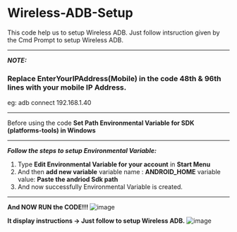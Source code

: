 # Wireless-ADB-Setup
This code help us to setup Wireless ADB.
Just follow intsruction given by the Cmd Prompt to setup Wireless ADB.
***
**_NOTE:_**
### Replace **EnterYourIPAddress(Mobile)** in the code **48th & 96th lines** with your mobile IP Address.
eg:
   adb connect 192.168.1.40
***
Before using the code **Set Path Environmental Variable for SDK (platforms-tools) in Windows**

***
**_Follow the steps to setup Environmental Variable:_**

1) Type **Edit Environmental Variable for your account** in **Start Menu**
2) And then **add new variable**
           variable name : **ANDROID_HOME**
           variable value: **Paste the andriod Sdk path**
3) And now successfully Environmental Variable is created.
***

**And NOW RUN the CODE!!!**
![image](https://user-images.githubusercontent.com/49812701/83906158-b0146300-a780-11ea-9d54-7ee08902a131.png)

**It display instructions -> Just follow to setup Wireless ADB.**
![image](https://user-images.githubusercontent.com/49812701/83933303-04413680-a7c5-11ea-94ab-014dc8ffb239.png)

